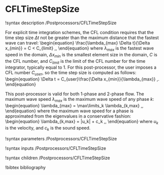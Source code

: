 # CFLTimeStepSize

!syntax description /Postprocessors/CFLTimeStepSize

For explicit time integration schemes, the CFL condition requires that the time
step size $\Delta t$ not be greater than the maximum distance that the fastest wave can
travel:
\begin{equation}
  \frac{\lambda_{max} \Delta t}{\Delta x_{min}} = C < C_{limit} \,,
\end{equation}
where $\lambda_{max}$ is the fastest wave speed in the domain,
$\Delta x_{min}$ is the smallest element size in the domain,
$C$ is the CFL number, and
$C_{limit}$ is the limit of the CFL number for the time integrator, typically
equal to 1.
For this post-processor, the user imposes a CFL number $C_{user}$, so the
time step size is computed as follows:
\begin{equation}
  \Delta t = C_{user}\frac{\Delta x_{min}}{\lambda_{max}} \,.
\end{equation}

This post-processor is valid for both 1-phase and 2-phase flow.
The maximum wave speed $\lambda_{max}$ is the maximum wave speed of any phase $k$:
\begin{equation}
  \lambda_{max} = \max\limits_k \lambda_{k,max} \,,
\end{equation}
where the maximum wave speed for a phase is approximated from the eigenvalues
in a conservative fashion:
\begin{equation}
  \lambda_{k,max} = |u_k| + c_k \,,
\end{equation}
where $u_k$ is the velocity, and $c_k$ is the sound speed.

!syntax parameters /Postprocessors/CFLTimeStepSize

!syntax inputs /Postprocessors/CFLTimeStepSize

!syntax children /Postprocessors/CFLTimeStepSize

!bibtex bibliography
